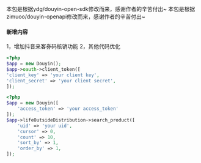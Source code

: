 本包是根据ydg/douyin-open-sdk修改而来，感谢作者的辛苦付出~
本包是根据zimuoo/douyin-openapi修改而来，感谢作者的辛苦付出~

#### 新增内容
1，增加抖音来客券码核销功能
2，其他代码优化

````php
<?php
$app = new Douyin();
$app->oauth->client_token([
'client_key' => 'your client key',
'client_secret' => 'your client secret',
]);
````

````php
<?php
$app = new Douyin([
    'access_token' => 'your access_token'
]);
$app->lifeOutsideDistribution->search_product([
    'uid' => 'your uid',
    'cursor' => 0,
    'count' => 10,
    'sort_by' => 1,
    'order_by' => 1,
]);
````